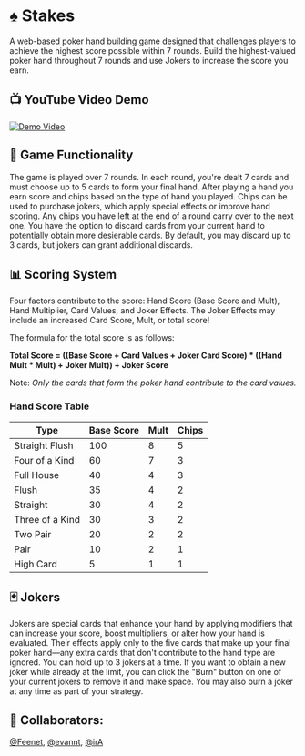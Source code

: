 # :spades: Stakes

A web-based poker hand building game designed that challenges players to achieve the highest score possible within 7 rounds.
Build the highest-valued poker hand throughout 7 rounds and use Jokers to increase the score you earn.

## :tv: YouTube Video Demo

[![Demo Video](https://img.youtube.com/vi/XljzCYXUVfU/0.jpg)](https://www.youtube.com/watch?v=XljzCYXUVfU)

## :game_die: Game Functionality

The game is played over 7 rounds. In each round, you're dealt 7 cards and must choose up to 5 cards to form your final hand. After playing a hand you earn score and chips based on the type of hand you played. Chips can be used to purchase jokers, which apply special effects or improve hand scoring. Any chips you have left at the end of a round carry over to the next one. You have the option to discard cards from your current hand to potentially obtain more desierable cards. By default, you may discard up to 3 cards, but jokers can grant additional discards.

## :bar_chart: Scoring System

Four factors contribute to the score: Hand Score (Base Score and Mult), Hand Multiplier, Card Values, and Joker Effects. The Joker Effects may include an increased Card Score, Mult, or total score!

The formula for the total score is as follows:

**Total Score = ((Base Score + Card Values + Joker Card Score) * ((Hand Mult * Mult) + Joker Mult)) + Joker Score**

Note: *Only the cards that form the poker hand contribute to the card values.*

### Hand Score Table

| Type             | Base Score | Mult | Chips |
|------------------|------------|------|-------|
| Straight Flush   | 100        | 8    | 5     |
| Four of a Kind   | 60         | 7    | 3     |
| Full House       | 40         | 4    | 3     |
| Flush            | 35         | 4    | 2     |
| Straight         | 30         | 4    | 2     |
| Three of a Kind  | 30         | 3    | 2     |
| Two Pair         | 20         | 2    | 2     |
| Pair             | 10         | 2    | 1     |
| High Card        | 5          | 1    | 1     |

## :black_joker: Jokers

Jokers are special cards that enhance your hand by applying modifiers that can increase your score, boost multipliers, or alter how your hand is evaluated. Their effects apply only to the five cards that make up your final poker hand—any extra cards that don't contribute to the hand type are ignored. You can hold up to 3 jokers at a time. If you want to obtain a new joker while already at the limit, you can click the "Burn" button on one of your current jokers to remove it and make space. You may also burn a joker at any time as part of your strategy.

## :busts_in_silhouette: Collaborators: 

[@Feenet](https://github.com/Feenet), [@evannt](https://github.com/evannt), [@irA](https://github.com/irA)
